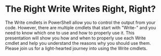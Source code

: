 # The Right Write Writes Right, Right?

The Write cmdlets in PowerShell allow you to control the output from your code.
However, there are multiple cmdlets that start with "Write-" and you need to
know which one to use and how to properly use it. This presentation will show
you how and when to properly use each Write cmdlet and help you understand the
reasons why you should use them. Please join us for a light-hearted journey into
using the Write cmdlets.
